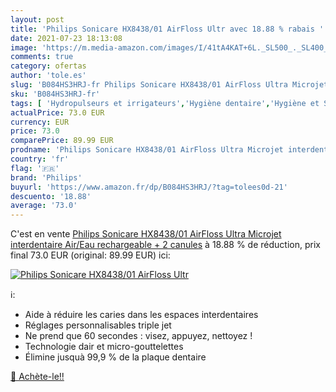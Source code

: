 ```yaml
---
layout: post
title: 'Philips Sonicare HX8438/01 AirFloss Ultr avec 18.88 % rabais '
date: 2021-07-23 18:13:08
image: 'https://m.media-amazon.com/images/I/41tA4KAT+6L._SL500_._SL400_.jpg'
comments: true
category: ofertas
author: 'tole.es'
slug: 'B084HS3HRJ-fr Philips Sonicare HX8438/01 AirFloss Ultra Microjet...'
sku: 'B084HS3HRJ-fr'
tags: [ 'Hydropulseurs et irrigateurs','Hygiène dentaire','Hygiène et Santé','Hygiène interdentaire','philips', ]
actualPrice: 73.0 EUR
currency: EUR
price: 73.0
comparePrice: 89.99 EUR
prodname: 'Philips Sonicare HX8438/01 AirFloss Ultra Microjet interdentaire Air/Eau rechargeable + 2 canules'
country: 'fr'
flag: '🇫🇷'
brand: 'Philips'
buyurl: 'https://www.amazon.fr/dp/B084HS3HRJ/?tag=tolees0d-21'
descuento: '18.88'
average: '73.0'
---
```


C'est en vente [Philips Sonicare HX8438/01 AirFloss Ultra Microjet interdentaire Air/Eau rechargeable + 2 canules](https://www.amazon.fr/dp/B084HS3HRJ/?tag=tolees0d-21)  à  18.88 % de réduction, prix final  73.0 EUR (original: 89.99 EUR) ici:

[![Philips Sonicare HX8438/01 AirFloss Ultr](https://m.media-amazon.com/images/I/41tA4KAT+6L._SL500_._SL400_.jpg)](https://www.amazon.fr/dp/B084HS3HRJ/?tag=tolees0d-21)

ℹ️:

- Aide à réduire les caries dans les espaces interdentaires
- Réglages personnalisables triple jet
- Ne prend que 60 secondes : visez, appuyez, nettoyez !
- Technologie dair et micro-gouttelettes
- Élimine jusquà 99,9 % de la plaque dentaire

[🛒 Achète-le!!](https://www.amazon.fr/dp/B084HS3HRJ/?tag=tolees0d-21)
